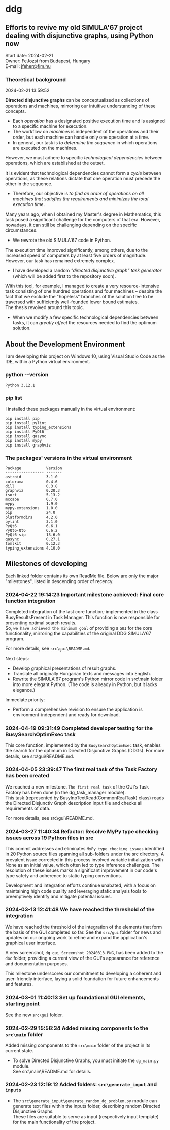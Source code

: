 
# ddg

## Efforts to revive my old SIMULA'67 project dealing with disjunctive graphs, using Python now

Start date: 2024-02-21  
Owner: FeJozsi from Budapest, Hungary  
E-mail: <jfeher@fjm.hu>  

### Theoretical background

2024-02-21 13:59:52

**Directed disjunctive graphs** can be conceptualized as collections of operations and machines,
mirroring our intuitive understanding of these concepts.

- Each *operation* has a designated positive execution time and is assigned
to a specific machine for execution.  
- The workflow on *machines* is independent of the operations and their order,
but each machine can handle only one operation at a time.  
- In general, our task is *to determine the sequence* in which operations are executed
on the machines.

However, we must adhere to specific *technological dependencies* between
operations, which are established at the outset.  

It is evident that technological dependencies cannot form a *cycle* between operations,
as these relations dictate that one operation must precede the other in the sequence.

- Therefore, our objective is *to find an order of operations on all machines that
satisfies the requirements and minimizes the total execution time*.

Many years ago, when I obtained my Master's degree in Mathematics, this task
posed a significant challenge for the computers of that era. However, nowadays,
it can still be challenging depending on the specific circumstances.

- We rewrote the old SIMULA'67 code in Python.

The execution time improved significantly, among others, due to the
increased speed of computers by at least five orders of magnitude.
However, our task has remained extremely complex.

- I have developed a random *"directed disjunctive graph" task generator*
(which will be added first to the repository soon).

With this tool, for example, I managed to create a very resource-intensive
task consisting of one hundred operations and four machines – despite the fact
that we exclude the "hopeless" branches of the solution tree to be traversed
with sufficiently well-founded lower bound estimates.  
The thesis revolved around this topic.

- When we modify a few specific technological dependencies between tasks,
it can *greatly affect* the resources needed to find the optimum solution.

## About the Development Environment

I am developing this project on Windows 10, using Visual Studio Code as the IDE,
within a Python virtual environment.

### python --version

    Python 3.12.1

### pip list

I installed these packages manually in the virtual environment:

    pip install pip
    pip install pylint
    pip install typing_extensions
    pip install PyQt6
    pip install qasync
    pip install mypy
    pip install graphviz

### The packages' versions in the virtual environment

    Package           Version
    ----------------- -------
    astroid           3.1.0
    colorama          0.4.6
    dill              0.3.8
    graphviz          0.20.3
    isort             5.13.2
    mccabe            0.7.0
    mypy              1.9.0
    mypy-extensions   1.0.0
    pip               24.0
    platformdirs      4.2.0
    pylint            3.1.0
    PyQt6             6.6.1
    PyQt6-Qt6         6.6.2
    PyQt6-sip         13.6.0
    qasync            0.27.1
    tomlkit           0.12.3
    typing_extensions 4.10.0

## Milestones of developing

Each linked folder contains its own ReadMe file.
Below are only the major "milestones", listed in descending order of recency.

### 2024-04-22 19:14:23 Important milestone achieved: Final core function integration

Completed integration of the last core function; implemented in the class BusyResultsPresent
in Task Manager. This function is now responsible for presenting optimal search results.  
So, `we have achieved the minimum goal` of providing a `GUI` for the core functionality, mirroring
the capabilities of the original DDG SIMULA'67 program.  

For more details, see `src\gui\README.md`.

Next steps:

- Develop graphical presentations of result graphs.
- Translate all originally Hungarian texts and messages into English.
- Rewrite the SIMULA'67 program's Python mirror code in src\main folder into more elegant Python.
(The code is already in Python, but it lacks elegance.)

Immediate priority:

- Perform a comprehensive revision to ensure the application is environment-independent
and ready for download.

### 2024-04-19 09:31:49 Completed developer testing for the BusySearchOptimExec task

This core function, implemented by the `BusySearchOptimExec` task, enables the search for the
optimum in Directed Disjunctive Graphs (DDGs). For more details, see src\gui\README.md.

### 2024-04-05 23:39:47 The first real task of the Task Factory has been created

We reached a new milestone. `The first real task` of the GUI's Task Factory has been done
(in the dg_task_manager module).  
This task (represented by BusyInpTextRead(CommonRealTask) class) reads the Directed Disjunctiv
Graph description input file and checks all requirements of data.

For more details, see src\gui\README.md.

### 2024-03-27 11:40:34 Refactor: Resolve MyPy type checking issues across 19 Python files in src

This commit addresses and eliminates `MyPy type checking issues` identified in 20 Python source files
spanning all sub-folders under the src directory. A prevalent issue corrected in this process
involved variable initialization with None as an initial value, which often led to type inference
challenges. The resolution of these issues marks a significant improvement in our code's type
safety and adherence to static typing conventions.

Development and integration efforts continue unabated, with a focus on maintaining high code quality
and leveraging static analysis tools to preemptively identify and mitigate potential issues.

### 2024-03-13 12:41:48 We have reached the threshold of the integration

We have reached the threshold of the integration of the elements that form the basis
of the GUI completed so far. See the `src/gui` folder for news and updates on our ongoing
work to refine and expand the application's graphical user interface.

A new screenshot, `dg_gui_Screenshot_20240313.PNG`, has been added to the `doc` folder,
providing a current view of the GUI's appearance for reference and documentation purposes.

This milestone underscores our commitment to developing a coherent and user-friendly interface,
laying a solid foundation for future enhancements and features.

### 2024-03-01 11:40:13 Set up foundational GUI elements, starting point

See the new `src\gui` folder.

### 2024-02-29 15:56:34 Added missing components to the `src\main` folder

Added missing components to the `src\main` folder of the project
in its current state.

- To solve Directed Disjunctive Graphs, you must initiate the `dg_main.py` module.  
See src\main\README.md for details.

### 2024-02-23 12:19:12 Added folders: `src\generate_input` and `inputs`

- The `src\generate_input\generate_random_dg_problem.py` module can generate
text files within the inputs folder, describing random Directed Disjunctive Graphs.  
These files are suitable to serve as input (respectively input template) for the main
functionality of the project.
